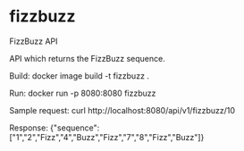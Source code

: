# fizzbuzz
FizzBuzz API

API which returns the FizzBuzz sequence.

Build:
docker image build -t fizzbuzz .

Run:
docker run -p 8080:8080 fizzbuzz

Sample request:
curl http://localhost:8080/api/v1/fizzbuzz/10

Response: 
{"sequence":["1","2","Fizz","4","Buzz","Fizz","7","8","Fizz","Buzz"]}
